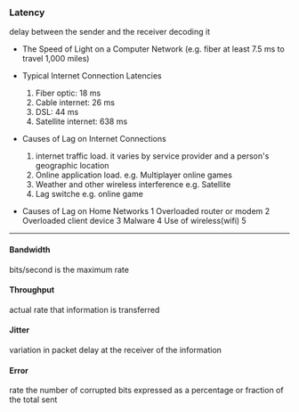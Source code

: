 ### Latency 
delay between the sender and the receiver decoding it
  * The Speed of Light on a Computer Network (e.g. fiber at least 7.5 ms to travel 1,000 miles)    
  * Typical Internet Connection Latencies    
    1. Fiber optic: 18 ms   
    2. Cable internet: 26 ms    
    3. DSL: 44 ms    
    4. Satellite internet: 638 ms 
    
  * Causes of Lag on Internet Connections
    1. internet traffic load. it varies by service provider and a person's geographic location  
    2. Online application load. e.g. Multiplayer online games  
    3. Weather and other wireless interference e.g. Satellite
    4. Lag switche e.g. online game
    
   * Causes of Lag on Home Networks
    1 Overloaded router or modem
    2 Overloaded client device
    3 Malware
    4 Use of wireless(wifi)
    5 

---

#### Bandwidth 
bits/second is the maximum rate

#### Throughput 
actual rate that information is transferred    

#### Jitter 
variation in packet delay at the receiver of the information    

#### Error 
rate the number of corrupted bits expressed as a percentage or fraction of the total sent      
